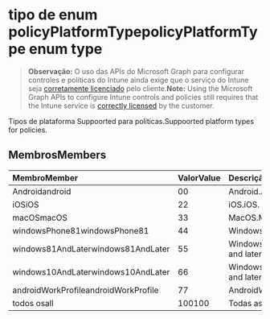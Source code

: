 # <a name="policyplatformtype-enum-type"></a><span data-ttu-id="12ae2-101">tipo de enum policyPlatformType</span><span class="sxs-lookup"><span data-stu-id="12ae2-101">policyPlatformType enum type</span></span>

> <span data-ttu-id="12ae2-102">**Observação:** O uso das APIs do Microsoft Graph para configurar controles e políticas do Intune ainda exige que o serviço do Intune seja [corretamente licenciado](https://go.microsoft.com/fwlink/?linkid=839381) pelo cliente.</span><span class="sxs-lookup"><span data-stu-id="12ae2-102">**Note:** Using the Microsoft Graph APIs to configure Intune controls and policies still requires that the Intune service is [correctly licensed](https://go.microsoft.com/fwlink/?linkid=839381) by the customer.</span></span>

<span data-ttu-id="12ae2-103">Tipos de plataforma Suppoorted para políticas.</span><span class="sxs-lookup"><span data-stu-id="12ae2-103">Suppoorted platform types for policies.</span></span>
## <a name="members"></a><span data-ttu-id="12ae2-104">Membros</span><span class="sxs-lookup"><span data-stu-id="12ae2-104">Members</span></span>
|<span data-ttu-id="12ae2-105">Membro</span><span class="sxs-lookup"><span data-stu-id="12ae2-105">Member</span></span>|<span data-ttu-id="12ae2-106">Valor</span><span class="sxs-lookup"><span data-stu-id="12ae2-106">Value</span></span>|<span data-ttu-id="12ae2-107">Descrição</span><span class="sxs-lookup"><span data-stu-id="12ae2-107">Description</span></span>|
|:---|:---|:---|
|<span data-ttu-id="12ae2-108">Android</span><span class="sxs-lookup"><span data-stu-id="12ae2-108">android</span></span>|<span data-ttu-id="12ae2-109">0</span><span class="sxs-lookup"><span data-stu-id="12ae2-109">0</span></span>|<span data-ttu-id="12ae2-110">Android.</span><span class="sxs-lookup"><span data-stu-id="12ae2-110">Android.</span></span>|
|<span data-ttu-id="12ae2-111">iOS</span><span class="sxs-lookup"><span data-stu-id="12ae2-111">iOS</span></span>|<span data-ttu-id="12ae2-112">2</span><span class="sxs-lookup"><span data-stu-id="12ae2-112">2</span></span>|<span data-ttu-id="12ae2-113">iOS.</span><span class="sxs-lookup"><span data-stu-id="12ae2-113">iOS.</span></span>|
|<span data-ttu-id="12ae2-114">macOS</span><span class="sxs-lookup"><span data-stu-id="12ae2-114">macOS</span></span>|<span data-ttu-id="12ae2-115">3</span><span class="sxs-lookup"><span data-stu-id="12ae2-115">3</span></span>|<span data-ttu-id="12ae2-116">MacOS.</span><span class="sxs-lookup"><span data-stu-id="12ae2-116">MacOS.</span></span>|
|<span data-ttu-id="12ae2-117">windowsPhone81</span><span class="sxs-lookup"><span data-stu-id="12ae2-117">windowsPhone81</span></span>|<span data-ttu-id="12ae2-118">4</span><span class="sxs-lookup"><span data-stu-id="12ae2-118">4</span></span>|<span data-ttu-id="12ae2-119">WindowsPhone 8.1.</span><span class="sxs-lookup"><span data-stu-id="12ae2-119">WindowsPhone 8.1.</span></span>|
|<span data-ttu-id="12ae2-120">windows81AndLater</span><span class="sxs-lookup"><span data-stu-id="12ae2-120">windows81AndLater</span></span>|<span data-ttu-id="12ae2-121">5</span><span class="sxs-lookup"><span data-stu-id="12ae2-121">5</span></span>|<span data-ttu-id="12ae2-122">Windows 8.1 e posterior</span><span class="sxs-lookup"><span data-stu-id="12ae2-122">Windows 8.1 and later</span></span>|
|<span data-ttu-id="12ae2-123">windows10AndLater</span><span class="sxs-lookup"><span data-stu-id="12ae2-123">windows10AndLater</span></span>|<span data-ttu-id="12ae2-124">6</span><span class="sxs-lookup"><span data-stu-id="12ae2-124">6</span></span>|<span data-ttu-id="12ae2-125">Windows 10 e posterior.</span><span class="sxs-lookup"><span data-stu-id="12ae2-125">Windows 10 and later.</span></span>|
|<span data-ttu-id="12ae2-126">androidWorkProfile</span><span class="sxs-lookup"><span data-stu-id="12ae2-126">androidWorkProfile</span></span>|<span data-ttu-id="12ae2-127">7</span><span class="sxs-lookup"><span data-stu-id="12ae2-127">7</span></span>|<span data-ttu-id="12ae2-128">AndroidWorkProfile.</span><span class="sxs-lookup"><span data-stu-id="12ae2-128">AndroidWorkProfile.</span></span>|
|<span data-ttu-id="12ae2-129">todos os</span><span class="sxs-lookup"><span data-stu-id="12ae2-129">all</span></span>|<span data-ttu-id="12ae2-130">100</span><span class="sxs-lookup"><span data-stu-id="12ae2-130">100</span></span>|<span data-ttu-id="12ae2-131">Todas as plataformas.</span><span class="sxs-lookup"><span data-stu-id="12ae2-131">All platforms.</span></span>|



